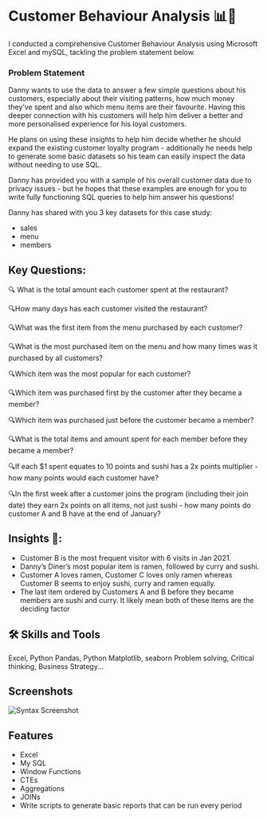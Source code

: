 
#  Customer Behaviour Analysis 📊💼




 I conducted a comprehensive  Customer Behaviour Analysis using  Microsoft Excel and mySQL, tackling the problem statement below.

### Problem Statement
Danny wants to use the data to answer a few simple questions about his customers, especially about their visiting patterns, how much money they’ve spent and also which menu items are their favourite. Having this deeper connection with his customers will help him deliver a better and more personalised experience for his loyal customers.

He plans on using these insights to help him decide whether he should expand the existing customer loyalty program - additionally he needs help to generate some basic datasets so his team can easily inspect the data without needing to use SQL.

Danny has provided you with a sample of his overall customer data due to privacy issues - but he hopes that these examples are enough for you to write fully functioning SQL queries to help him answer his questions!

Danny has shared with you 3 key datasets for this case study:

- sales
- menu
- members


## Key Questions:

🔍 What is the total amount each customer spent at the restaurant?

🔍How many days has each customer visited the restaurant?

🔍What was the first item from the menu purchased by each customer?

🔍What is the most purchased item on the menu and how many times was it purchased by all customers?

🔍Which item was the most popular for each customer?

🔍Which item was purchased first by the customer after they became a member?

🔍Which item was purchased just before the customer became a member?

🔍What is the total items and amount spent for each member before they became a member?

🔍If each $1 spent equates to 10 points and sushi has a 2x points multiplier - how many points would each customer have?

🔍In the first week after a customer joins the program (including their join date) they earn 2x points on all items, not just sushi - how many points do customer A and B have at the end of January?


## Insights 💼: 
- Customer B is the most frequent visitor with 6 visits in Jan 2021.
- Danny’s Diner’s most popular item is ramen, followed by curry and sushi.
- Customer A loves ramen, Customer C loves only ramen whereas Customer B seems to enjoy sushi, curry and ramen equally.
- The last item ordered by Customers A and B before they became members are sushi and curry. It likely mean both of these items are the deciding factor
## 🛠 Skills and Tools
Excel, Python Pandas, Python Matplotlib, seaborn Problem solving, Critical thinking, Business Strategy...


## Screenshots

![Syntax Screenshot](https://github.com/Jobbson/JapaneseFood-Customer-Behaviour-Analysis/assets/69438695/12b0c416-149d-4a3e-b24d-f200dc9aa45b)



## Features

- Excel
- My SQL
- Window Functions
- CTEs
- Aggregations
- JOINs
- Write scripts to generate basic reports that can be  run every period

